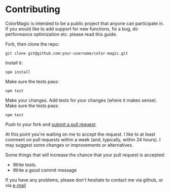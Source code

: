 # Contributing

ColorMagic is intended to be a public project that anyone can participate in. If you would like to add support for new functions, fix a bug, do performance optimization etc. please read this guide.

Fork, then clone the repo:

    git clone git@github.com:your-username/color-magic.git
    
Install it:

    npm install

Make sure the tests pass:

    npm test

Make your changes. Add tests for your changes (where it makes sense). Make sure the tests pass:

    npm test

Push to your fork and [submit a pull request][pr].

[pr]: https://github.com/apility/color-magic/compare/

At this point you're waiting on me to accept the request. I like to at least comment on pull requests
within a week (and, typically, within 24 hours). I may suggest
some changes or improvements or alternatives.

Some things that will increase the chance that your pull request is accepted:

* Write tests.
* Write a good commit message

If you have any problems, please don't hesitate to contact me via github, or via [e-mail](mailto:thomas@apility.no)

